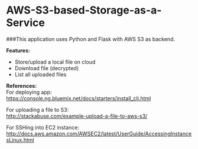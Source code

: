 # AWS-S3-based-Storage-as-a-Service
###This application uses Python and Flask with AWS S3 as backend.

**Features:**   
- Store/upload a local file on cloud
- Download file (decrypted)
- List all uploaded files

**References:**  
For deploying app:  
https://console.ng.bluemix.net/docs/starters/install_cli.html

For uploading a file to S3:  
http://stackabuse.com/example-upload-a-file-to-aws-s3/  

For SSHing into EC2 instance:  
http://docs.aws.amazon.com/AWSEC2/latest/UserGuide/AccessingInstancesLinux.html
